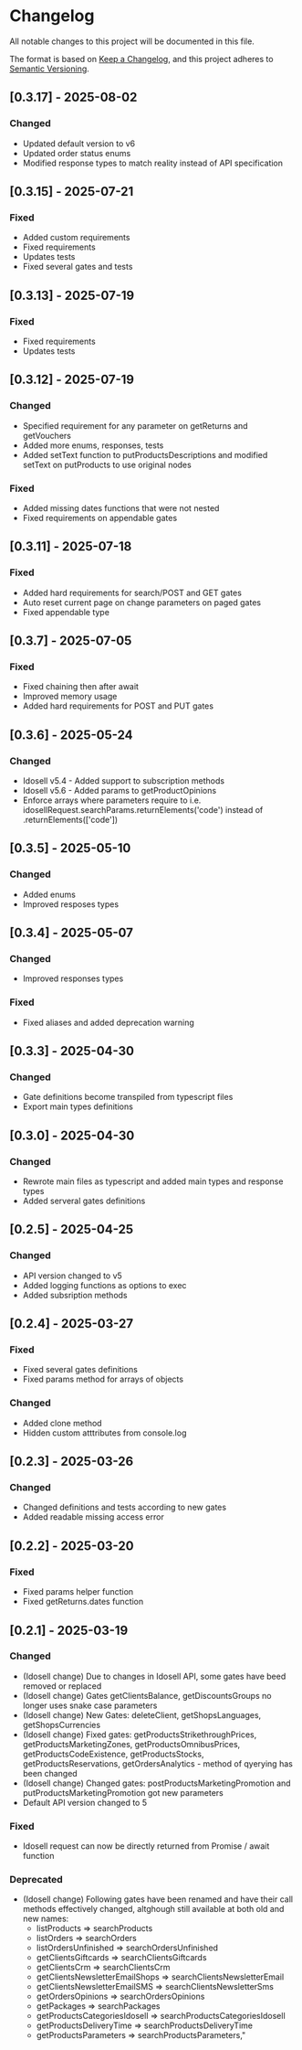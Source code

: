 # Changelog

All notable changes to this project will be documented in this file.

The format is based on [Keep a Changelog](https://keepachangelog.com/en/1.0.0/),
and this project adheres to [Semantic Versioning](https://semver.org/spec/v2.0.0.html).

## [0.3.17] - 2025-08-02
### Changed
- Updated default version to v6
- Updated order status enums
- Modified response types to match reality instead of API specification

## [0.3.15] - 2025-07-21
### Fixed
- Added custom requirements
- Fixed requirements
- Updates tests
- Fixed several gates and tests
  
## [0.3.13] - 2025-07-19
### Fixed
- Fixed requirements
- Updates tests


## [0.3.12] - 2025-07-19
### Changed
- Specified requirement for any parameter on getReturns and getVouchers
- Added more enums, responses, tests
- Added setText function to putProductsDescriptions and modified setText on putProducts to use original nodes

### Fixed
- Added missing dates functions that were not nested
- Fixed requirements on appendable gates

## [0.3.11] - 2025-07-18
### Fixed
- Added hard requirements for search/POST and GET gates
- Auto reset current page on change parameters on paged gates
- Fixed appendable type

## [0.3.7] - 2025-07-05
### Fixed
- Fixed chaining then after await
- Improved memory usage
- Added hard requirements for POST and PUT gates

## [0.3.6] - 2025-05-24
### Changed
- Idosell v5.4 - Added support to subscription methods
- Idosell v5.6 - Added params to getProductOpinions
- Enforce arrays where parameters require to i.e. idosellRequest.searchParams.returnElements('code') instead of .returnElements(['code'])


## [0.3.5] - 2025-05-10
### Changed
- Added enums
- Improved resposes types

## [0.3.4] - 2025-05-07
### Changed
- Improved responses types

### Fixed
- Fixed aliases and added deprecation warning


## [0.3.3] - 2025-04-30
### Changed
- Gate definitions become transpiled from typescript files
- Export main types definitions


## [0.3.0] - 2025-04-30
### Changed
- Rewrote main files as typescript and added main types and response types
- Added serveral gates definitions


## [0.2.5] - 2025-04-25
### Changed
- API version changed to v5
- Added logging functions as options to exec
- Added subsription methods


## [0.2.4] - 2025-03-27
### Fixed
- Fixed several gates definitions
- Fixed params method for arrays of objects

### Changed
- Added clone method
- Hidden custom atttributes from console.log


## [0.2.3] - 2025-03-26
### Changed
- Changed definitions and tests according to new gates
- Added readable missing access error


## [0.2.2] - 2025-03-20
### Fixed
- Fixed params helper function
- Fixed getReturns.dates function


## [0.2.1] - 2025-03-19
### Changed
- (Idosell change) Due to changes in Idosell API, some gates have beed removed or replaced
- (Idosell change) Gates getClientsBalance, getDiscountsGroups no longer uses snake case parameters
- (Idosell change) New Gates: deleteClient, getShopsLanguages, getShopsCurrencies
- (Idosell change) Fixed gates: getProductsStrikethroughPrices, getProductsMarketingZones, getProductsOmnibusPrices, getProductsCodeExistence, getProductsStocks, getProductsReservations, getOrdersAnalytics - method of qyerying has been changed
- (Idosell change) Changed gates: postProductsMarketingPromotion and putProductsMarketingPromotion got new parameters
- Default API version changed to 5

### Fixed
- Idosell request can now be directly returned from Promise / await function

### Deprecated
- (Idosell change) Following gates have been renamed and have their call methods effectively changed, altghough still available at both old and new names:
  - listProducts =>  searchProducts
  - listOrders =>  searchOrders
  - listOrdersUnfinished =>  searchOrdersUnfinished
  - getClientsGiftcards =>  searchClientsGiftcards
  - getClientsCrm =>  searchClientsCrm
  - getClientsNewsletterEmailShops =>  searchClientsNewsletterEmail
  - getClientsNewsletterEmailSMS =>  searchClientsNewsletterSms
  - getOrdersOpinions =>  searchOrdersOpinions
  - getPackages =>  searchPackages
  - getProductsCategoriesIdosell =>  searchProductsCategoriesIdosell
  - getProductsDeliveryTime =>  searchProductsDeliveryTime
  - getProductsParameters =>  searchProductsParameters,"